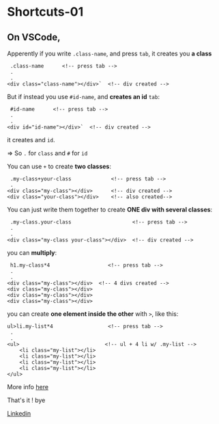 # Shortcuts-01

## On VSCode,

Apperently if you write `.class-name`, and press `tab`,
it creates you **a class**
```
 .class-name      <!-- press tab -->
 .
 .
<div class="class-name"></div>`  <!-- div created -->
```


But if instead you use `#id-name`, and **creates an id** `tab`:
```
 #id-name      <!-- press tab -->
 .
 .
<div id="id-name"></div>`  <!-- div created -->
```
it creates and `id`.

=> So `.` for `class` and `#` for `id`



You can use `+` to create **two classes**:
```
 .my-class+your-class             <!-- press tab -->
 .
<div class="my-class"></div>      <!-- div created -->
<div class="your-class"></div>    <!-- also created-->
```


You can just write them together to create **ONE div with several classes**:
```
 .my-class.your-class                    <!-- press tab -->
 .
 .
<div class="my-class your-class"></div>  <!-- div created -->
```


you can **multiply**:
```
 h1.my-class*4                   <!-- press tab -->
 .
 .
<div class="my-class"></div>  <!-- 4 divs created -->
<div class="my-class"></div>  
<div class="my-class"></div>  
<div class="my-class"></div>  
```



you can create **one element inside the other** with `>`, like this:
```
ul>li.my-list*4                  <!-- press tab -->
 .
 .
<ul>                            <!-- ul + 4 li w/ .my-list -->
    <li class="my-list"></li>
    <li class="my-list"></li>
    <li class="my-list"></li>
    <li class="my-list"></li>
</ul> 
```

More info [here](https://code.visualstudio.com/docs/languages/html)

That's it !
bye

[Linkedin](https://www.linkedin.com/in/brenoromeiro/)

